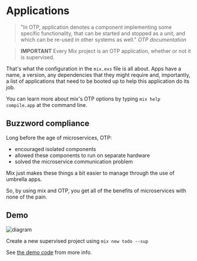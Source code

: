# Applications
> "In OTP, application denotes a component implementing some specific functionality, that can be started and stopped as a unit, and which can be re-used in other systems as well."
> *OTP documentation*

> **IMPORTANT**
> Every Mix project is an OTP application, whether or not it is supervised.

That's what the configuration in the `mix.exs` file is all about. Apps have a name, a version, any dependencies that they might require and, importantly, a list of applications that need to be booted up to help this application do its job.

You can learn more about mix's OTP options by typing `mix help compile.app` at the command line.

## Buzzword compliance
Long before the age of microservices, OTP:
- encouraged isolated components
- allowed these components to run on separate hardware
- solved the microservice communication problem

Mix just makes these things a bit easier to manage through the use of umbrella apps.

So, by using mix and OTP, you get all of the benefits of microservices with none of the pain.

## Demo
![diagram](/Users/alan/Dropbox/Screenshots/todo_diagram.png)

Create a new supervised project using `mix new todo --sup`

See [the demo code](git@bitbucket.org:urfolomeus/learnelixir.tv/ch16/teedee) from more info.